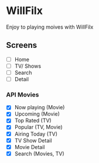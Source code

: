 # WillFilx

Enjoy to playing moives with WillFilx

## Screens

- [ ] Home
- [ ] TV/ Shows
- [ ] Search
- [ ] Detail

### API Movies

- [x] Now playing (Movie)
- [x] Upcoming (Movie)
- [x] Top Rated (TV)
- [x] Popular (TV, Movie)
- [x] Airing Today (TV)
- [x] TV Show Detail
- [x] Movie Detail
- [x] Search (Movies, TV)
